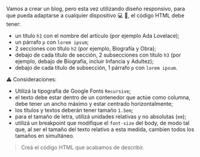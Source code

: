 Vamos a crear un blog, pero esta vez utilizando diseño responsivo, para que pueda adaptarse a cualquier dispositivo :computer: :iphone:, el código HTML debe tener: 

- un título `h1` con el nombre del artículo (por ejemplo Ada Lovelace);
- un párrafo `p` con `lorem ipsum`;
- 2 secciones con título `h2` (por ejemplo, Biografía y Obra);
- debajo de cada título de sección, 2 subsecciones con título `h3` (por ejemplo, debajo de Biografía, incluir Infancia y Adultez);
- debajo de cada título de subsección, 1 párrafo `p` con `lorem ipsum`.

:warning: Consideraciones:

- Utilizá la tipografía de Google Fonts `Recursive`;
- el texto debe estar dentro de un contenedor que actúe como columna, debe tener un ancho máximo y estar centrado horizontalmente;
- los títulos y textos deberán tener tamaño `1.5em`;
- para el tamaño de letra, utilizá unidades relativas y no absolutas (`em`);
- utilizá un breakpoint que modifique el `font-size` del body, de modo tal que, al ser el tamaño del texto relativo a esta medida, cambien todos los tamaños en simultáneo.

> Creá el código HTML que acabamos de describir.